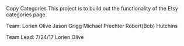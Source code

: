 Copy Categories
This project is to build out the functionality of the Etsy categories page.

Team:
Lorien Olive
Jason Grigg
Michael Prechter
Robert(Bob) Hutchins

Team Lead:
7/24/17 Lorien Olive
